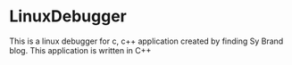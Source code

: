 # LinuxDebugger
This is a linux debugger for c, c++ application created by finding Sy Brand blog. This application is written in C++
